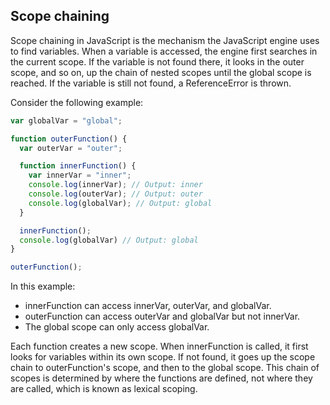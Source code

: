 ## Scope chaining
Scope chaining in JavaScript is the mechanism the JavaScript engine uses to find variables. When a variable is accessed, the engine first searches in the current scope. If the variable is not found there, it looks in the outer scope, and so on, up the chain of nested scopes until the global scope is reached. If the variable is still not found, a ReferenceError is thrown. 

Consider the following example:

```js
var globalVar = "global";

function outerFunction() {
  var outerVar = "outer";

  function innerFunction() {
    var innerVar = "inner";
    console.log(innerVar); // Output: inner
    console.log(outerVar); // Output: outer
    console.log(globalVar); // Output: global
  }

  innerFunction();
  console.log(globalVar) // Output: global
}

outerFunction();
```

In this example:
- innerFunction can access innerVar, outerVar, and globalVar.
- outerFunction can access outerVar and globalVar but not innerVar.
- The global scope can only access globalVar.

Each function creates a new scope. When innerFunction is called, it first looks for variables within its own scope. If not found, it goes up the scope chain to outerFunction's scope, and then to the global scope. This chain of scopes is determined by where the functions are defined, not where they are called, which is known as lexical scoping. 
